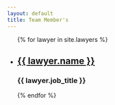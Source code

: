 ```yaml
---
layout: default
title: Team Member's
---
```


<ul>
  {% for lawyer in site.lawyers %}
  <li>
    <h2><a href="{{ lawyer.url }}">{{ lawyer.name }}</a></h2>
    <h3>{{ lawyer.job_title }}</h3>
  </li>
  {% endfor %}
</ul>